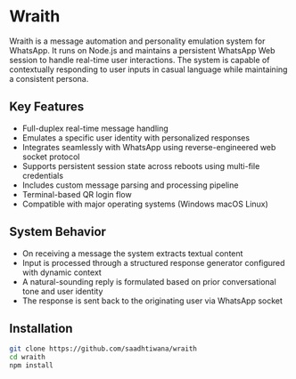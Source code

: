 # Wraith

Wraith is a message automation and personality emulation system for WhatsApp. It runs on Node.js and maintains a persistent WhatsApp Web session to handle real-time user interactions. The system is capable of contextually responding to user inputs in casual language while maintaining a consistent persona.

## Key Features

- Full-duplex real-time message handling
- Emulates a specific user identity with personalized responses
- Integrates seamlessly with WhatsApp using reverse-engineered web socket protocol
- Supports persistent session state across reboots using multi-file credentials
- Includes custom message parsing and processing pipeline
- Terminal-based QR login flow
- Compatible with major operating systems (Windows macOS Linux)

## System Behavior

- On receiving a message the system extracts textual content
- Input is processed through a structured response generator configured with dynamic context
- A natural-sounding reply is formulated based on prior conversational tone and user identity
- The response is sent back to the originating user via WhatsApp socket

## Installation

```bash
git clone https://github.com/saadhtiwana/wraith
cd wraith
npm install
